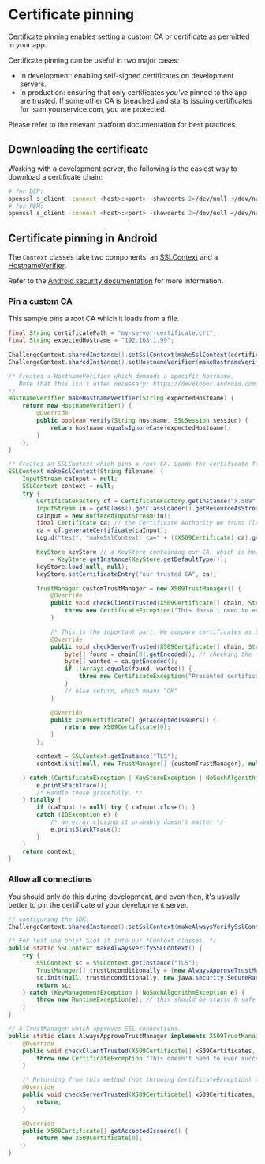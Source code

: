 # Certificate pinning
Certificate pinning enables setting a custom CA or certificate as permitted in your app.

Certificate pinning can be useful in two major cases:
- In development: enabling self-signed certificates on development servers.
- In production: ensuring that only certificates *you've* pinned to the app are trusted. If some other CA is breached and starts issuing certificates for isam.yourservice.com, you are protected.

Please refer to the relevant platform documentation for best practices.

## Downloading the certificate
Working with a development server, the following is the easiest way to download a certificate chain:
```sh
# for DER:
openssl s_client -connect <host>:<port> -showcerts 2>/dev/null </dev/null | openssl x509 -inform pem -outform der -out <certificate-name>.der
# for PEM:
openssl s_client -connect <host>:<port> -showcerts 2>/dev/null </dev/null | openssl x509 -inform pem -outform pem -out <certificate-name>.pem
```

## Certificate pinning in Android

The `Context` classes take two components: an [SSLContext](https://developer.android.com/reference/javax/net/ssl/SSLContext.html) and a [HostnameVerifier](https://developer.android.com/reference/javax/net/ssl/HostnameVerifier.html).

Refer to the [Android security documentation](https://developer.android.com/training/articles/security-ssl.html) for more information.

### Pin a custom CA
This sample pins a root CA which it loads from a file.
```java
final String certificatePath = "my-server-certificate.crt";
final String expectedHostname = "192.168.1.99";

ChallengeContext.sharedInstance().setSslContext(makeSslContext(certificatePath));
ChallengeContext.sharedInstance().setHostnameVerifier(makeHostnameVerifier(expectedHostname));

/* Creates a HostnameVerifier which demands a specific hostname.
   Note that this isn't often necessary: https://developer.android.com/training/articles/security-ssl.html#CommonHostnameProbs
*/
HostnameVerifier makeHostnameVerifier(String expectedHostname) {
    return new HostnameVerifier() {
        @Override
        public boolean verify(String hostname, SSLSession session) {
            return hostname.equalsIgnoreCase(expectedHostname);
        }
    };
}

/* Creates an SSLContext which pins a root CA. Loads the certificate from file. */
SSLContext makeSslContext(String filename) {
    InputStream caInput = null;
    SSLContext context = null;
    try {
        CertificateFactory cf = CertificateFactory.getInstance("X.509");
        InputStream in = getClass().getClassLoader().getResourceAsStream(filename);
        caInput = new BufferedInputStream(in);
        final Certificate ca; // the Certificate Authority we trust (loaded from file)
        ca = cf.generateCertificate(caInput);
        Log.d("test", "makeSslContext: ca=" + ((X509Certificate) ca).getSubjectDN());

        KeyStore keyStore // a KeyStore containing our CA, which is how a TrustManager takes it
            = KeyStore.getInstance(KeyStore.getDefaultType());
        keyStore.load(null, null);
        keyStore.setCertificateEntry("our trusted CA", ca);

        TrustManager customTrustManager = new X509TrustManager() {
            @Override
            public void checkClientTrusted(X509Certificate[] chain, String authType) throws CertificateException {
                throw new CertificateException("This doesn't need to ever succeed");
            }

            /* This is the important part. We compare certificates as byte arrays. */
            @Override
            public void checkServerTrusted(X509Certificate[] chain, String authType) throws CertificateException {
                byte[] found = chain[0].getEncoded(); // checking the first certificate means we've pinned a root CA (incl. self-signed)
                byte[] wanted = ca.getEncoded();
                if (!Arrays.equals(found, wanted)) {
                    throw new CertificateException("Presented certificate didn't match pinned certificate");
                }
                // else return, which means "OK"
            }

            @Override
            public X509Certificate[] getAcceptedIssuers() {
                return new X509Certificate[0];
            }
        };

        context = SSLContext.getInstance("TLS");
        context.init(null, new TrustManager[] {customTrustManager}, null);

    } catch (CertificateException | KeyStoreException | NoSuchAlgorithmException | IOException | KeyManagementException e) {
        e.printStackTrace();
        /* Handle these gracefully. */
    } finally {
        if (caInput != null) try { caInput.close(); }
        catch (IOException e) {
            /* an error closing it probably doesn't matter */
            e.printStackTrace();
        }
    }
    return context;
}
```

### Allow all connections
You should only do this during development, and even then, it's usually better to pin the certificate of your development server.

```java
// configuring the SDK:
ChallengeContext.sharedInstance().setSslContext(makeAlwaysVerifySslContext());

/* For test use only! Slot it into our *Context classes. */
public static SSLContext makeAlwaysVerifySSLContext() {
    try {
        SSLContext sc = SSLContext.getInstance("TLS");
        TrustManager[] trustUnconditionally = {new AlwaysApproveTrustManager()};
        sc.init(null, trustUnconditionally, new java.security.SecureRandom());
        return sc;
    } catch (KeyManagementException | NoSuchAlgorithmException e) {
        throw new RuntimeException(e); // this should be static & safe
    }
}

// A TrustManager which approves SSL connections.
public static class AlwaysApproveTrustManager implements X509TrustManager {
    @Override
    public void checkClientTrusted(X509Certificate[] x509Certificates, String s) throws CertificateException {
        throw new CertificateException("This doesn't need to ever succeed");
    }

    /* Returning from this method (not throwing CertificateException) will approve the connection. */
    @Override
    public void checkServerTrusted(X509Certificate[] x509Certificates, String s) throws CertificateException {
        return;
    }

    @Override
    public X509Certificate[] getAcceptedIssuers() {
        return new X509Certificate[0];
    }
}
```
